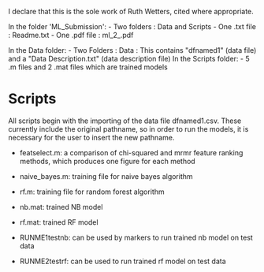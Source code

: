 I declare that this is the sole work of Ruth Wetters, cited where appropriate.

In the folder 'ML_Submission':
	- Two folders : Data and Scripts
	- One .txt file : Readme.txt
	- One .pdf file : ml_2_.pdf

In the Data folder:
	- Two Folders : 
		Data : This contains "dfnamed1" (data file) and a "Data Description.txt" (data description file)
In the Scripts folder:
	- 5 .m files and 2 .mat files which are trained models

# Scripts
All scripts begin with the importing of the data file dfnamed1.csv. These currently include the original pathname, so in order to run the models, it is necessary for the user to insert the new pathname.

- featselect.m: a comparison of chi-squared and mrmr feature ranking methods, which produces one figure for each method

- naive_bayes.m: training file for naive bayes algorithm

- rf.m: training file for random forest algorithm

- nb.mat: trained NB model

- rf.mat: trained RF model

- RUNME1testnb: can be used by markers to run trained nb model on test data

- RUNME2testrf: can be used to run trained rf model on test data